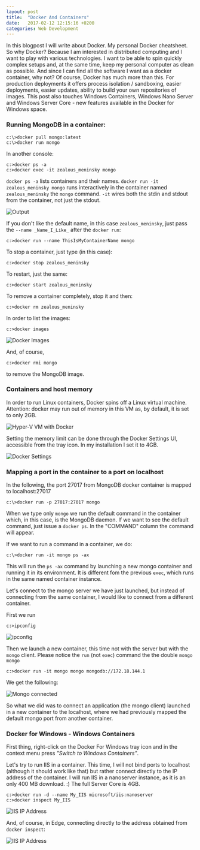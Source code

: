 ```yaml
---
layout: post
title:  "Docker And Containers"
date:   2017-02-12 12:15:16 +0200
categories: Web Development
---
```

In this blogpost I will write about Docker. My personal Docker cheatsheet. So why Docker? Because I am interested in distributed computing and I want to play with various technologies. 
I want to be able to spin quickly complex setups and, at the same time, keep my personal computer as clean as possible. And since I can find all the software I want as a docker container, why not?
Of course, Docker has much more than this. For production deployments it offers process isolation / sandboxing, easier deployments, easier updates, ability to build your own repositories of images. 
This post also touches Windows Containers, Windows Nano Server and Windows Server Core - new features available in the Docker for Windows space.

### Running MongoDB in a container:

```
c:\>docker pull mongo:latest
c:\>docker run mongo
```

In another console:
```
c:>docker ps -a
c:>docker exec -it zealous_meninsky mongo
```

`docker ps -a` lists containers and their names. `docker run -it zealous_meninsky mongo` runs interactively in the container named `zealous_meninsky` the `mongo` command. 
`-it` wires both the stdin and stdout from the container, not just the stdout.

![Output]({{site.url}}/assets/docker_1.png)

If you don't like the default name, in this case `zealous_meninsky`, just pass the `--name _Name_I_Like_` after the `docker run`:

```
c:>docker run --name ThisIsMyContainerName mongo
```

To stop a container, just type (in this case):

```
c:>docker stop zealous_meninsky
```

To restart, just the same:

```
c:>docker start zealous_meninsky
```

To remove a container completely, stop it and then:

```
c:>docker rm zealous_meninsky
```

In order to list the images:

```
c:>docker images
```

![Docker Images]({{site.url}}/assets/docker_4.png)

And, of course, 
```
c:>docker rmi mongo
```
to remove the MongoDB image.

### Containers and host memory

In order to run Linux containers, Docker spins off a Linux virtual machine. Attention: docker may run out of memory in this VM as, by default, it is set to only 2GB. 

![Hyper-V VM with Docker]({{site.url}}/assets/docker_2.png)

Setting the memory limit can be done through the Docker Settings UI, accessible from the tray icon. In my installation I set it to 4GB.

![Docker Settings]({{site.url}}/assets/docker_3.png)

### Mapping a port in the container to a port on localhost

In the following, the port 27017 from MongoDB docker container is mapped to localhost:27017

```
c:\>docker run -p 27017:27017 mongo
```

When we type only `mongo` we run the default command in the container which, in this case, is the MongoDB daemon. If we want to see the default command, just issue a `docker ps`. In the "COMMAND" column the command will appear.

If we want to run a command in a container, we do:

```
c:\>docker run -it mongo ps -ax
```

This will run the `ps -ax` command by launching a new mongo container and running it in its environment. It is different fom the previous `exec`, which runs in the same named container instance.

Let's connect to the mongo server we have just launched, but instead of connecting from the same container, I would like to connect from a different container. 

First we run

```
c:>ipconfig
```

![ipconfig]({{site.url}}/assets/docker_5.png)

Then we launch a new container, this time not with the server but with the `mongo` client. Please notice the `run` (not `exec`) command the the double `mongo mongo`

```
c:>docker run -it mongo mongo mongodb://172.18.144.1
```

We get the following:

![Mongo connected]({{site.url}}/assets/docker_6.png)

So what we did was to connect an application (the mongo client) launched in a new container to the localhost, where we had previously mapped the default mongo port from another container.

### Docker for Windows - Windows Containers

First thing, right-click on the Docker For Windows tray icon and in the context menu press *"Switch to Windows Containers"*.

Let's try to run IIS in a container. This time, I will not bind ports to localhost (although it should work like that) but rather connect directly to the IP address of the container. 
I will run IIS in a nanoserver instance, as it is an only 400 MB download. :) The full Server Core is 4GB.

```
c:>docker run -d --name My_IIS microsoft/iis:nanoserver
c:>docker inspect My_IIS
```
![IIS IP Address]({{site.url}}/assets/docker_7.png)

And, of course, in Edge, connecting directly to the address obtained from `docker inspect`:

![IIS IP Address]({{site.url}}/assets/docker_8.png)








